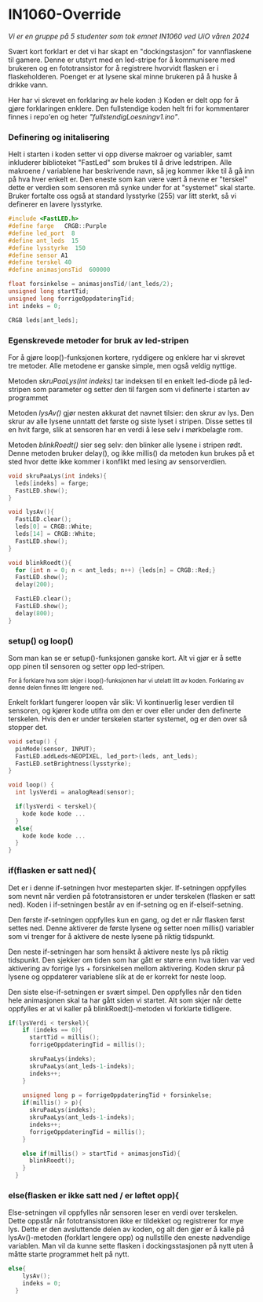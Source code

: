 # IN1060-Override
_Vi er en gruppe på 5 studenter som tok emnet IN1060 ved UiO våren 2024_

Svært kort forklart er det vi har skapt en "dockingstasjon" for vannflaskene til gamere. Denne er utstyrt med en led-stripe for å kommunisere med brukeren og en fototransistor for å registrere hvorvidt flasken er i flaskeholderen. Poenget er at lysene skal minne brukeren på å huske å drikke vann.

Her har vi skrevet en forklaring av hele koden :) Koden er delt opp for å gjøre forklaringen enklere. Den fullstendige koden helt fri for kommentarer finnes i repo'en og heter _"fullstendigLoesningv1.ino"_.

### Definering og initalisering 
Helt i starten i koden setter vi opp diverse makroer og variabler, samt inkluderer biblioteket "FastLed" som brukes til å drive ledstripen. Alle makroene / variablene har beskrivende navn, så jeg kommer ikke til å gå inn på hva hver enkelt er. Den eneste som kan være vært å nevne er "terskel" dette er verdien som sensoren må synke under for at "systemet" skal starte. Bruker fortalte oss også at standard lysstyrke (255) var litt sterkt, så vi definerer en lavere lysstyrke.
```c++
#include <FastLED.h>
#define farge   CRGB::Purple
#define led_port  8
#define ant_leds  15
#define lysstyrke  150
#define sensor A1
#define terskel 40
#define animasjonsTid  600000

float forsinkelse = animasjonsTid/(ant_leds/2);
unsigned long startTid;
unsigned long forrigeOppdateringTid;
int indeks = 0;

CRGB leds[ant_leds];
```
### Egenskrevede metoder for bruk av led-stripen
For å gjøre loop()-funksjonen kortere, ryddigere og enklere har vi skrevet tre metoder. Alle metodene er ganske simple, men også veldig nyttige.

Metoden _skruPaaLys(int indeks)_ tar indeksen til en enkelt led-diode på led-stripen som parameter og setter den til fargen som vi definerte i starten av programmet

Metoden _lysAv()_ gjør nesten akkurat det navnet tilsier: den skrur av lys. Den skrur av alle lysene unntatt det første og siste lyset i stripen. Disse settes til en hvit farge, slik at sensoren har en verdi å lese selv i mørkbelagte rom.  

Metoden _blinkRoedt()_ sier seg selv: den blinker alle lysene i stripen rødt. Denne metoden bruker delay(), og ikke millis() da metoden kun brukes på et sted hvor dette ikke kommer i konflikt med lesing av sensorverdien.
```c++
void skruPaaLys(int indeks){
  leds[indeks] = farge;
  FastLED.show();
}

void lysAv(){
  FastLED.clear();
  leds[0] = CRGB::White;
  leds[14] = CRGB::White;
  FastLED.show();
}

void blinkRoedt(){
  for (int n = 0; n < ant_leds; n++) {leds[n] = CRGB::Red;}
  FastLED.show();
  delay(200);

  FastLED.clear();
  FastLED.show();
  delay(800);
}

```
### setup() og loop()
Som man kan se er setup()-funksjonen ganske kort. Alt vi gjør er å sette opp pinen til sensoren og setter opp led-stripen.

<sub>For å forklare hva som skjer i loop()-funksjonen har vi utelatt litt av koden. Forklaring av denne delen finnes litt lengere ned. </sub>

Enkelt forklart fungerer loopen vår slik: Vi kontinuerlig leser verdien til sensoren, og kjører kode utifra om den er over eller under den definerte terskelen. Hvis den er under terskelen starter systemet, og er den over så stopper det. 
```c++
void setup() {
  pinMode(sensor, INPUT);
  FastLED.addLeds<NEOPIXEL, led_port>(leds, ant_leds);
  FastLED.setBrightness(lysstyrke); 
}

void loop() {
  int lysVerdi = analogRead(sensor);

  if(lysVerdi < terskel){
    kode kode kode ... 
  }
  else{
    kode kode kode ...
  }
}
```
### if(flasken er satt ned){
Det er i denne if-setningen hvor mesteparten skjer. If-setningen oppfylles som nevnt når verdien på fototransistoren er under terskelen (flasken er satt ned). Koden i if-setningen består av en if-setning og en if-elseif-setning. 

Den første if-setningen oppfylles kun en gang, og det er når flasken først settes ned. Denne aktiverer de første lysene og setter noen millis() variabler som vi trenger for å aktivere de neste lysene på riktig tidspunkt.

Den neste if-setningen har som hensikt å aktivere neste lys på riktig tidspunkt. Den sjekker om tiden som har gått er større enn hva tiden var ved aktivering av forrige lys + forsinkelsen mellom aktivering. Koden skrur på lysene og oppdaterer variablene slik at de er korrekt for neste loop.

Den siste else-if-setningen er svært simpel. Den oppfylles når den tiden hele animasjonen skal ta har gått siden vi startet. Alt som skjer når dette oppfylles er at vi kaller på blinkRoedt()-metoden vi forklarte tidligere. 

```c++
if(lysVerdi < terskel){
    if (indeks == 0){       
      startTid = millis();
      forrigeOppdateringTid = millis();

      skruPaaLys(indeks);
      skruPaaLys(ant_leds-1-indeks);
      indeks++;
    }
    
    unsigned long p = forrigeOppdateringTid + forsinkelse;
    if(millis() > p){        
      skruPaaLys(indeks);
      skruPaaLys(ant_leds-1-indeks);
      indeks++;
      forrigeOppdateringTid = millis();
    }

    else if(millis() > startTid + animasjonsTid){     
      blinkRoedt();
    }
  }
```

### else(flasken er ikke satt ned / er løftet opp){
Else-setningen vil oppfylles når sensoren leser en verdi over terskelen. Dette oppstår når fototransistoren ikke er tildekket og registrerer for mye lys. Dette er den avsluttende delen av koden, og alt den gjør er å kalle på lysAv()-metoden (forklart lengere opp) og nullstille den eneste nødvendige variablen. Man vil da kunne sette flasken i dockingsstasjonen på nytt uten å måtte starte programmet helt på nytt. 
```c++
else{
    lysAv();
    indeks = 0;
  }
```
